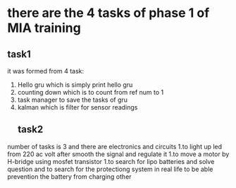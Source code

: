 # there are the 4 tasks of phase 1 of MIA training
## task1
it was formed from 4 task:
1. Hello gru which is simply print hello gru
1. counting down which is to count from ref num to 1
1. task manager to save the tasks of gru
1. kalman which is filter for sensor readings
   ## task2
number of tasks is 3 and there are electronics and circuits
   1.to light up led from 220 ac volt after smooth the signal and regulate it
   1.to move a motor by H-bridge using mosfet transistor
   1.to search for lipo batteries and solve question and to search for the protectiong system in real life to be able prevention the battery from charging other 
   
